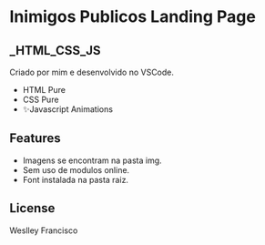 # Inimigos Publicos Landing Page
## _HTML_CSS_JS



Criado por mim e desenvolvido no VSCode.

- HTML Pure
- CSS Pure
- ✨Javascript Animations 

## Features

- Imagens se encontram na pasta img.
- Sem uso de modulos online.
- Font instalada na pasta raiz.



## License

Weslley Francisco
